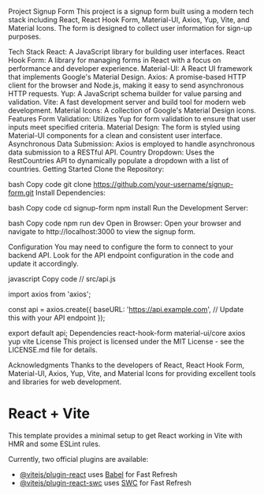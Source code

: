 
Project Signup Form
This project is a signup form built using a modern tech stack including React, React Hook Form, Material-UI, Axios, Yup, Vite, and Material Icons. The form is designed to collect user information for sign-up purposes.

Tech Stack
React: A JavaScript library for building user interfaces.
React Hook Form: A library for managing forms in React with a focus on performance and developer experience.
Material-UI: A React UI framework that implements Google's Material Design.
Axios: A promise-based HTTP client for the browser and Node.js, making it easy to send asynchronous HTTP requests.
Yup: A JavaScript schema builder for value parsing and validation.
Vite: A fast development server and build tool for modern web development.
Material Icons: A collection of Google's Material Design icons.
Features
Form Validation: Utilizes Yup for form validation to ensure that user inputs meet specified criteria.
Material Design: The form is styled using Material-UI components for a clean and consistent user interface.
Asynchronous Data Submission: Axios is employed to handle asynchronous data submission to a RESTful API.
Country Dropdown: Uses the RestCountries API to dynamically populate a dropdown with a list of countries.
Getting Started
Clone the Repository:

bash
Copy code
git clone https://github.com/your-username/signup-form.git
Install Dependencies:

bash
Copy code
cd signup-form
npm install
Run the Development Server:

bash
Copy code
npm run dev
Open in Browser:
Open your browser and navigate to http://localhost:3000 to view the signup form.

Configuration
You may need to configure the form to connect to your backend API. Look for the API endpoint configuration in the code and update it accordingly.

javascript
Copy code
// src/api.js

import axios from 'axios';

const api = axios.create({
  baseURL: 'https://api.example.com', // Update this with your API endpoint
});

export default api;
Dependencies
react-hook-form
material-ui/core
axios
yup
vite
License
This project is licensed under the MIT License - see the LICENSE.md file for details.

Acknowledgments
Thanks to the developers of React, React Hook Form, Material-UI, Axios, Yup, Vite, and Material Icons for providing excellent tools and libraries for web development.






# React + Vite

This template provides a minimal setup to get React working in Vite with HMR and some ESLint rules.

Currently, two official plugins are available:

- [@vitejs/plugin-react](https://github.com/vitejs/vite-plugin-react/blob/main/packages/plugin-react/README.md) uses [Babel](https://babeljs.io/) for Fast Refresh
- [@vitejs/plugin-react-swc](https://github.com/vitejs/vite-plugin-react-swc) uses [SWC](https://swc.rs/) for Fast Refresh

